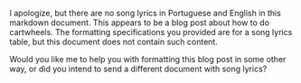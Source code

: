 I apologize, but there are no song lyrics in Portuguese and English in this markdown document. This appears to be a blog post about how to do cartwheels. The formatting specifications you provided are for a song lyrics table, but this document does not contain such content. 

Would you like me to help you with formatting this blog post in some other way, or did you intend to send a different document with song lyrics?